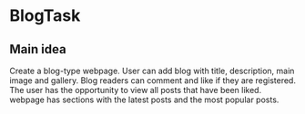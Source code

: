 # BlogTask
## Main idea
Create a blog-type webpage.
User can add blog with title, description, main image and gallery.
Blog readers can comment and like if they are registered.
The user has the opportunity to view all posts that have been liked.
webpage has sections with the latest posts and the most popular posts.
